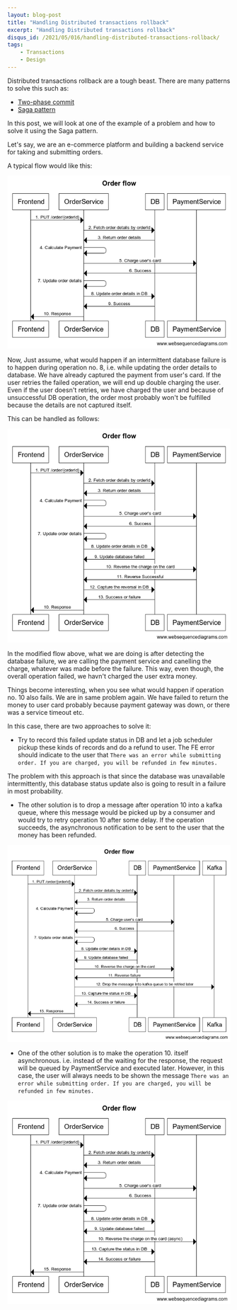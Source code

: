 ```yaml
---
layout: blog-post
title: "Handling Distributed transactions rollback"
excerpt: "Handling Distributed transactions rollback"
disqus_id: /2021/05/016/handling-distributed-transactions-rollback/
tags:
    - Transactions
    - Design
---
```


Distributed transactions rollback are a tough beast. There are many patterns to solve this such as:
* [Two-phase commit](https://en.wikipedia.org/wiki/Two-phase_commit_protocol)
* [Saga pattern](https://microservices.io/patterns/data/saga.html)

In this post, we will look at one of the example of a problem and how to solve it using the Saga pattern.

Let's say, we are an e-commerce platform and building a backend service for taking and submitting orders.

A typical flow would like this:

<img src='/images/Blog/orderflow1.png'  />

Now, Just assume, what would happen if an intermittent database failure is to happen during operation no. 8, i.e. while updating the order details to database. We have already captured the payment from user's card. If the user retries the failed operation, we will end up double charging the user. Even if the user doesn't retries, we have charged the user and because of unsuccessful DB operation, the order most probably won't be fulfilled because the details are not captured itself.

This can be handled as follows:


<img src='/images/Blog/orderflow2.png'  />

In the modified flow above, what we are doing is after detecting the database failure, we are calling the payment service and canelling the charge, whatever was made before the failure. This way, even though, the overall operation failed, we havn't charged the user extra money.

Things become interesting, when you see what would happen if operation no. 10 also fails. We are in same problem again. We have failed to return the money to user card probably because payment gateway was down, or there was a service timeout etc. 

In this case, there are two approaches to solve it:

* Try to record this failed update status in DB and let a job scheduler pickup these kinds of records and do a refund to user. The FE error should indicate to the user that `There was an error while submitting order. If you are charged, you will be refunded in few minutes.`

The problem with this approach is that since the database was unavailable intermittently, this database status update also is going to result in a failure in most probability.

* The other solution is to drop a message after operation 10 into a kafka queue, where this message would be picked up by a consumer and would try to retry operation 10 after some delay. If the operation succeeds, the asynchronous notification to be sent to the user that the money has been refunded.  


<img src='/images/Blog/orderflow3.png'  />

* One of the other solution is to make the operation 10. itself asynchronous. i.e. instead of the waiting for the response, the request will be queued by PaymentService and executed later. However, in this case, the user will always needs to be shown the message `There was an error while submitting order. If you are charged, you will be refunded in few minutes.`  


<img src='/images/Blog/orderflow4.png'  />

